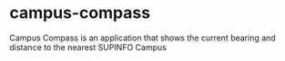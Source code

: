 # campus-compass
Campus Compass is an application that shows the current bearing and distance to the nearest SUPINFO Campus
